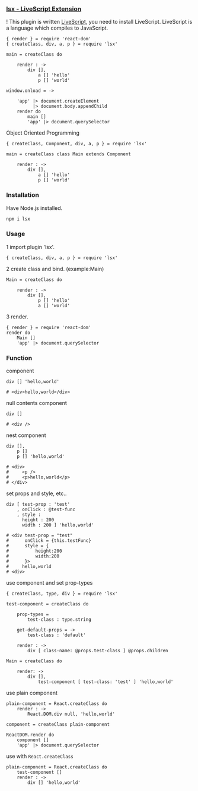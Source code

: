 ### [lsx - LiveScript Extension](https://github.com/sakanabiscuit/lsx)

! This plugin is written [LiveScript](http://livescript.net/), you need to install LiveScript. LiveScript is a language which compiles to JavaScript.

```livescript
{ render } = require 'react-dom'
{ createClass, div, a, p } = require 'lsx'

main = createClass do

    render : ->
        div [],
            a [] 'hello'
            p [] 'world'

window.onload = ->

    'app' |> document.createElement
          |> document.body.appendChild
    render do
        main []
        'app' |> document.querySelector
```

Object Oriented Programming

```livescript
{ createClass, Component, div, a, p } = require 'lsx'

main = createClass class Main extends Component

    render : ->
        div [],
            a [] 'hello'
            p [] 'world'
```

### Installation

Have Node.js installed.

```sh
npm i lsx
```

### Usage

1 import plugin 'lsx'.

```livescript
{ createClass, div, a, p } = require 'lsx'
```

2 create class and bind. (example:Main)

```livescript
Main = createClass do

    render : ->
        div [],
            p [] 'hello'
            a [] 'world'
```

3 render.

```livescript
{ render } = require 'react-dom'
render do
    Main []
    'app' |> document.querySelector
```

### Function

component

```livescript
div [] 'hello,world'

# <div>hello,world</div>
```

null contents component

```livescript
div []

# <div />
```

nest component

```livescript
div [],
    p []
    p [] 'hello,world'

# <div>
#     <p />
#     <p>hello,world</p>
# </div>
```

set props and style, etc..

```livescript
div [ test-prop : 'test'
    , onClick : @test-func
    , style :
      height : 200
      width : 200 ] 'hello,world'

# <div test-prop = "test"
#      onClick = {this.testFunc}
#      style = {
#          height:200
#          width:200
#      }>
#     hello,world
# <div>
```

use component and set prop-types

```livescript
{ createClass, type, div } = require 'lsx'

test-component = createClass do

    prop-types =
        test-class : type.string

    get-default-props = ->
        test-class : 'default'

    render : ->
        div [ class-name: @props.test-class ] @props.children

Main = createClass do

    render: ->
        div [],
            test-component [ test-class: 'test' ] 'hello,world'
```

use plain component

```livescript
plain-component = React.createClass do
    render : ->
        React.DOM.div null, 'hello,world'

component = createClass plain-component

ReactDOM.render do
    component []
    'app' |> document.querySelector
```

use with `React.createClass`

```livescript
plain-component = React.createClass do
    test-component []
    render : ->
        div [] 'hello,world'
```
